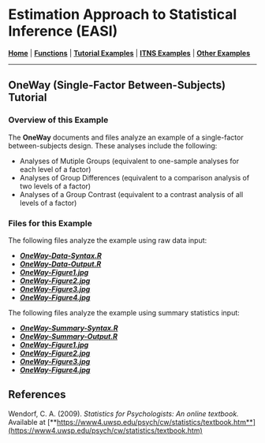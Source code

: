 # Estimation Approach to Statistical Inference (EASI)

[**Home**](https://github.com/cwendorf/EASI/) | 
[**Functions**](https://github.com/cwendorf/EASI/tree/master/A-Functions) | 
[**Tutorial Examples**](https://github.com/cwendorf/EASI/tree/master/B-TutorialExamples) | 
[**ITNS Examples**](https://github.com/cwendorf/EASI/tree/master/C-ITNSExamples) | 
[**Other Examples**](https://github.com/cwendorf/EASI/tree/master/D-OtherExamples)

---

## OneWay (Single-Factor Between-Subjects) Tutorial

### Overview of this Example

The **OneWay** documents and files analyze an example of a single-factor between-subjects design. These analyses include the following:

- Analyses of Mutiple Groups (equivalent to one-sample analyses for each level of a factor)
- Analyses of Group Differences (equivalent to a comparison analysis of two levels of a factor)
- Analyses of a Group Contrast (equivalent to a contrast analysis of all levels of a factor)

### Files for this Example

The following files analyze the example using raw data input:

- [**_OneWay-Data-Syntax.R_**](./OneWay-Data-Syntax.R)
- [**_OneWay-Data-Output.R_**](./OneWay-Data-Output.R)
- [**_OneWay-Figure1.jpg_**](./OneWay-Figure1.jpg)
- [**_OneWay-Figure2.jpg_**](./OneWay-Figure2.jpg)
- [**_OneWay-Figure3.jpg_**](./OneWay-Figure3.jpg) 
- [**_OneWay-Figure4.jpg_**](./OneWay-Figure4.jpg)

The following files analyze the example using summary statistics input:

- [**_OneWay-Summary-Syntax.R_**](./OneWay-Summary-Syntax.R)
- [**_OneWay-Summary-Output.R_**](./OneWay-Summary-Output.R)
- [**_OneWay-Figure1.jpg_**](./OneWay-Figure1.jpg)
- [**_OneWay-Figure2.jpg_**](./OneWay-Figure2.jpg)
- [**_OneWay-Figure3.jpg_**](./OneWay-Figure3.jpg) 
- [**_OneWay-Figure4.jpg_**](./OneWay-Figure4.jpg)

## References

Wendorf, C. A. (2009). _Statistics for Psychologists: An online textbook._ Available at [**https://www4.uwsp.edu/psych/cw/statistics/textbook.htm**](https://www4.uwsp.edu/psych/cw/statistics/textbook.htm)
